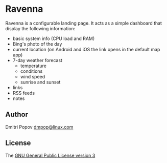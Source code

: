 # Ravenna

Ravenna is a configurable landing page. It acts as a simple dashboard that display the following information:

- basic system info (CPU load and RAM)
- Bing's photo of the day
- current location (on Android and iOS the link opens in the default map app)
- 7-day weather forecast
  - temperature
  - conditions
  - wind speed
  - sunrise and sunset
- links
- RSS feeds
- notes

## Author

Dmitri Popov [dmpop@linux.com](mailto:dmpop@linux.com)

## License

The [GNU General Public License version 3](http://www.gnu.org/licenses/gpl-3.0.en.html)
